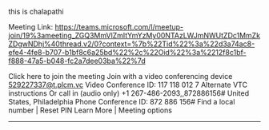 this is chalapathi

Meeting Link:
https://teams.microsoft.com/l/meetup-join/19%3ameeting_ZGQ3MmVlZmItYmYzMy00NTAzLWJmNWUtZDc1MmZkZDgwNDhj%40thread.v2/0?context=%7b%22Tid%22%3a%22d3a74ac8-efe4-4fe8-b707-b1bf8c6a25bd%22%2c%22Oid%22%3a%2212f8c1bf-f888-47a5-b048-fc2a7dee03ba%22%7d

Click here to join the meeting 
Join with a video conferencing device 
529227337@t.plcm.vc 
Video Conference ID: 117 118 012 7 
Alternate VTC instructions 
Or call in (audio only) 
+1 267-486-2093,,872886156#   United States, Philadelphia 
Phone Conference ID: 872 886 156# 
Find a local number | Reset PIN 
Learn More | Meeting options 
________________________________________________________________________________ 

